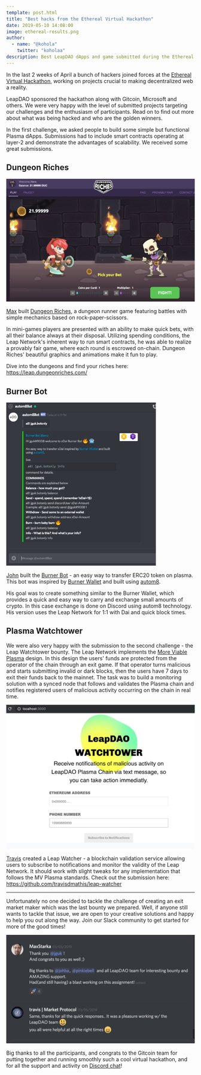 ```yaml
---
template: post.html
title: "Best hacks from the Ethereal Virtual Hackathon"
date: 2019-05-10 14:08:00
image: ethereal-results.png
author:
  - name: "@kohola"
    twitter: "koholaa"
description: Best LeapDAO dApps and game submitted during the Ethereal Virtual Hackathon.
---
```


In the last 2 weeks of April a bunch of hackers joined forces at the [Ethereal Virtual Hackathon](https://gitcoin.co/hackathon/ethereal-virtual-hackathon/), working on projects crucial to making decentralized web a reality.

LeapDAO sponsored the hackathon along with Gitcoin, Microsoft and others. We were very happy with the level of submitted projects targeting our challenges and the enthusiasm of participants. Read on to find out more about what was being hacked and who are the golden winners.

In the first challenge, we asked people to build some simple but functional Plasma dApps. Submissions had to include smart contracts operating at layer-2 and demonstrate the advantages of scalability. We received some great submissions.

## Dungeon Riches

<img src="/img/blog/dungeon-riches.png" alt="Dungeon Riches screenshot" />

[Max](https://github.com/MaxStalker) built [Dungeon Riches](https://leap.dungeonriches.com/), a dungeon runner game featuring battles with simple mechanics based on rock-paper-scissors.

In mini-games players are presented with an ability to make quick bets, with all their balance always at their disposal. Utilizing spending conditions, the Leap Network's inherent way to run smart contracts, he was able to realize a provably fair game, where each round is escrowed on-chain. Dungeon Riches' beautiful graphics and animations make it fun to play.

Dive into the dungeons and find your riches here: https://leap.dungeonriches.com/

## Burner Bot

<img src="/img/blog/burner-bot.png" alt="Discord Burner Bot screenshot" width="400" />

[John](https://github.com/johngrantuk) built the [Burner Bot](https://github.com/johngrantuk/burnerbot/tree/leap_plasma) - an easy way to transfer ERC20 token on plasma. This bot was inspired by [Burner Wallet](https://github.com/austintgriffith/burner-wallet) and built using [autom8](https://gitlab.com/autom8.network/docs).

His goal was to create something similar to the Burner Wallet, which provides a quick and easy way to carry and exchange small amounts of crypto. In this case exchange is done on Discord using autom8 technology. His version uses the Leap Network for 1:1 with Dai and quick block times.

## Plasma Watchtower

We were also very happy with the submission to the second challenge - the Leap Watchtower bounty. The Leap Network implements the [More Viable Plasma](https://ethresear.ch/t/more-viable-plasma/2160) design. In this design the users' funds are protected from the operator of the chain through an exit game. If that operator turns malicious and starts submitting invalid or dark blocks, then the users have 7 days to exit their funds back to the mainnet. The task was to build a monitoring solution with a synced node that follows and validates the Plasma chain and notifies registered users of malicious activity occurring on the chain in real time.

<img src="/img/blog/watchtower.png" alt="Watchtower screenshot" />

[Travis](https://github.com/travisdmathis) created a Leap Watcher - a blockchain validation service allowing users to subscribe to notifications and monitor the validity of the Leap Network. It should work with slight tweaks for any implementation that follows the MV Plasma standards. Check out the submission here: https://github.com/travisdmathis/leap-watcher

---

Unfortunately no one decided to tackle the challenge of creating an exit market maker which was the last bounty we prepared. Well, if anyone still wants to tackle that issue, we are open to your creative solutions and happy to help you out along the way. Join our Slack community to get started for more of the good times!

<img src="/img/blog/ethereal-thanks.png" alt="People happy about hackathon" width="600"/>

Big thanks to all the participants, and congrats to the Gitcoin team for putting together and running smoothly such a cool virtual hackathon, and for all the support and activity on [Discord chat](https://discordapp.com/channels/562828676480237578/565966345145942017)!
